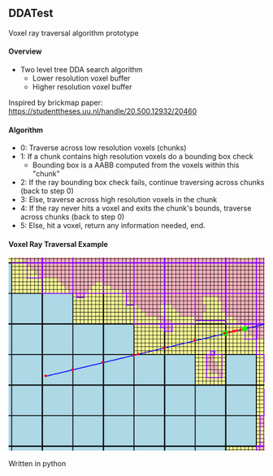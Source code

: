 ## DDATest

Voxel ray traversal algorithm prototype

#### Overview

- Two level tree DDA search algorithm
    - Lower resolution voxel buffer
    - Higher resolution voxel buffer
    
Inspired by brickmap paper: https://studenttheses.uu.nl/handle/20.500.12932/20460

#### Algorithm
- 0: Traverse across low resolution voxels (chunks)
- 1: If a chunk contains high resolution voxels do a bounding box check
    - Bounding box is a AABB computed from the voxels within this "chunk"
- 2: If the ray bounding box check fails, continue traversing across chunks (back to step 0)
- 3: Else, traverse across high resolution voxels in the chunk
- 4: If the ray never hits a voxel and exits the chunk's bounds, traverse across chunks (back to step 0)
- 5: Else, hit a voxel, return any information needed, end.


#### Voxel Ray Traversal Example

![Voxel Ray Traversal](example.png "Voxel Ray Traversal Example")

Written in python